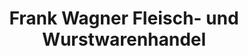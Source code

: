 ---
title: "Frank Wagner Fleisch- und Wurstwarenhandel"
url: /schoeffengrund/frank-wagner-fleisch-und-wurstwarenhandel/
shop: Metzgerei
---